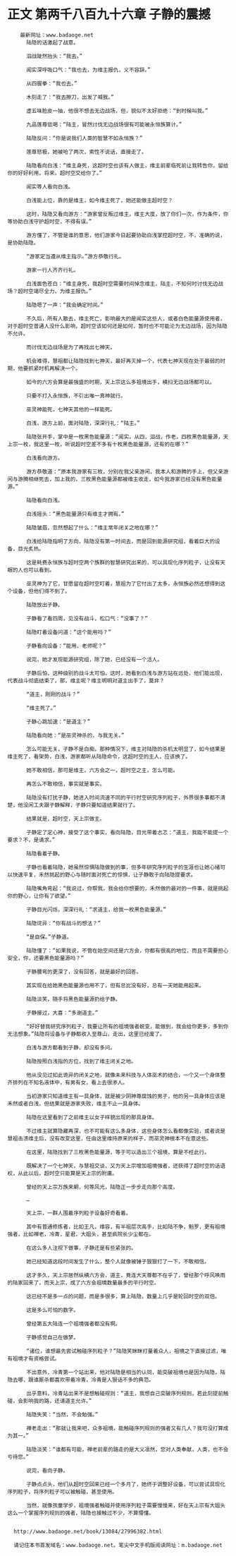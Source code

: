 # 正文 第两千八百九十六章 子静的震撼
        最新网址：www.badaoge.net
          陆隐的话激起了战意。
      
          泅战陡然抬头：“我去。”
      
          闻实深呼吸口气：“我也去，为维主报仇，义不容辞。”
      
          从四握拳：“我也去。”
      
          木刻走了：“我去擦刀，出发了喊我。”
      
          虚五味脸皮一抽，他很不想去无边战场，但，貌似不太好拒绝：“到时候叫我。”
      
          九品莲尊低喝：“陆主，冒然讨伐无边战场很有可能被永恒族算计。”
      
          陆隐反问：“你是说我们人类的智慧不如永恒族？”
      
          莲尊怒极，她被呛了两次，索性不说话，直接走了。
      
          陆隐看向白浅：“维主身死，这超时空也该有人做主，维主前辈临死前让我转告你，留给你的好好利用，将来，超时空交给你了。”
      
          闻实等人看向白浅。
      
          白浅能上位，靠的是维主，如今维主死了，她还能做主超时空？
      
          这时，陆隐又看向游方：“游家曾反叛过维主，维主大度，放了你们一次，作为条件，你等协助白浅守护超时空，不得有误。”
      
          游方懂了，不管是谁的意思，他们游家今日起要协助白浅掌控超时空，不，准确的说，是协助陆隐。
      
          “游家定当遵从维主指示。”游方恭敬行礼。
      
          游家一行人齐齐行礼。
      
          白浅面色苍白：“维主身死，我超时空需要时间悼念维主，陆主，不知何时讨伐无边战场？超时空竭尽全力，为维主报仇。”
      
          陆隐嗯了一声：“我会确定时间。”
      
          不久后，所有人散去，维主死亡，影响最大的是闻实这些人，或者白色能量源使用者，对于超时空普通人没什么影响，超时空该如何还是如何，暂时也不可能沦为无边战场，因为陆隐不允许。
      
          而讨伐无边战场是为了再找出七神天。
      
          机会难得，慧祖都让陆隐找到七神天，最好再灭掉一个，代表七神天现在处于最弱的时期，他要抓紧时机再解决一个。
      
          如今的六方会算是最强盛的时期，天上宗这么多祖境出手，横扫无边战场都可以。
      
          只要不打入永恒族，不引出唯一真神就行。
      
          巫灵神能死，七神天其他的一样能死。
      
          白浅，游方上前，面对陆隐，深深行礼：“陆主。”
      
          陆隐张开手，掌中是一枚黑色能量源：“闻实，从四，泅战，作老，四枚黑色能量源，天上宗一枚，我这里一枚，听说超时空差不多有十枚黑色能量源，还有的在哪？”
      
          白浅看向游方。
      
          游方恭敬道：“原本我游家有三枚，分别在我父亲游闲，我本人和游腾的手上，但父亲游闲与游腾相继死去，加上我的，三枚黑色能量源都被维主收走，如今我游家已经没有黑色能量源。”
      
          陆隐看向白浅。
      
          白浅摇头：“黑色能量源只有维主才拥有。”
      
          陆隐皱眉，忽然想起了什么：“维主常年闭关之地在哪？”
      
          白浅给陆隐指明了方向，陆隐没有第一时间去，而是回到能源研究组，看着巨大的设备，目光炙热。
      
          这是耗费永恒族与超时空两个族群的智慧研究出来的，可以具现化序列粒子，让没有天眼的人也可以看到。
      
          巫灵神为了它，甘愿留在超时空盯着，慧祖为了它付出了太多，永恒族必然还想得到这个设备，但他们得不到了。
      
          陆隐放出子静。
      
          子静看了看四周，见没有战斗，松口气：“没事了？”
      
          陆隐盯着设备问道：“这个能用吗？”
      
          子静看向设备：“能用，老师呢？”
      
          说完，她才发现能源研究组，除了她，已经没有一个活人。
      
          子静后怕，这种级别的战斗太可怕，这时，她看到白浅与游方站在远处，他们能出现，代表战斗彻底结束了，那，维主呢？维主明明对道主出手了，莫非？
      
          “道主，刚刚的战斗？”
      
          “维主死了。”
      
          子静心跳加速：“是道主？”
      
          陆隐看向她：“是巫灵神杀的，与我无关。”
      
          怎么可能无关，子静不是白痴，那种情况下，维主对陆隐的杀机太明显了，如今结果是维主死了，看架势，白浅，游家都听从陆隐命令，这超时空的主人，应该换了。
      
          她不敢相信，那可是维主，六方会之一，超时空之主，怎么可能。
      
          再怎么不敢相信，事实就是事实。
      
          陆隐没有打扰子静，她进入时间流速不同的平行时空研究序列粒子，外界很多事都不清楚，他没闲工夫跟子静解释，子静只要知道结果就行了。
      
          结果就是，超时空，天上宗做主。
      
          子静定了定心神，接受了这个事实，看向陆隐，目光带着忐忑：“道主，我能不能提一个要求？不，是请求。”
      
          陆隐看着子静。
      
          子静也看着陆隐，她虽然惊惧陆隐做到的事，但多年研究序列粒子的生涯也让她心绪可以快速平复，禾然挑起的野心与随时面对死亡的惊惧，让子静敢于向陆隐提要求。
      
          陆隐嘴角弯起：“我说过，你帮我，我会给你想要的，禾然做的最对的一件事，就是挑起你的野心，让你有了欲望。”
      
          子静目光闪烁，深深行礼：“求道主，给我一枚黑色能量源。”
      
          陆隐诧异：“你有战斗的想法？”
      
          “是自保。”子静道。
      
          陆隐懂了：“如果我说，不管在始空间还是六方会，你都有很高的地位，而且不需要担心安全，你，还要黑色能量源吗？”
      
          子静腰弯的更深了，没有回答，就是最好的回答。
      
          其实现在给她黑色能量源也用不了，但有总比没有好，总有一天她能用起来。
      
          陆隐淡笑，随手将黑色能量源扔给子静。
      
          子静接过，大喜：“多谢道主。”
      
          “好好替我研究序列粒子，我要让所有的祖境强者蜕变，能做到，我会给你更多，多到你无法想象。”陆隐将设备与子静都收入至尊山，走出，这里已经废了。
      
          白浅与游方都看到子静，却没有多问。
      
          陆隐按照白浅指的方位，找到了维主闭关之地。
      
          他从没见过如此诡异的闭关之地，就像未来科技与人体巫术的结合，一个又一个身体整齐排列在不知名液体中，有男有女，看上去很渗人。
      
          当初游家只知道维主有一具身体，就是被少阴神尊腐蚀的男子，他的另一具身体应该是禾然或者白浅，但结果就是游家失败，维主不止一具身体。
      
          陆隐在这里看到了之前维主以女子样貌出现的那具身体。
      
          不过维主就算隐藏再深，也不可能有这么多身体，这些身体怎么看都像实验，或者说是慧祖击溃维主后，没有改变这里，任由这里维持原来的样子，而巫灵神根本不在意这些。
      
          在这里，陆隐找到了三枚黑色能量源，等于可以造出三个祖境，算是不枉此行。
      
          既解决了一个七神天，与慧祖交谈，又为天上宗增加祖境强者，还获得了超时空的话语权，从此以后，超时空只能算是天上宗的附庸。
      
          曾经的天上宗万族来朝，何等风光，陆隐正一步步走向那个高度。
      
          …
      
          天上宗，一群人围着序列粒子设备好奇看着。
      
          其中有普通修炼者，比如王凡，维容，有半祖层次高手，比如陆不争，魁罗，更有祖境强者，比如禅老，冷青，星君，大姐头，甚至疯院长少尘都在。
      
          在这么多人注视下做事，子静还是有些紧张的。
      
          她已经知道这段时间发生了什么，整个人就像被锤子狠狠打了一下，不敢相信。
      
          这才多久，天上宗居然纵横六方会，道主，竟连大天尊都不在乎了，曾经那个呼风唤雨的陆家回来了，而天上宗，成了六方会祖境数量最多的平行时空。
      
          这已经不是多一点的问题，而是多很多，算上陆隐，数量上几乎是轮回时空的双倍。
      
          这是多么可怕的数字。
      
          曾经第五大陆连一个祖境强者都没有啊。
      
          子静感觉自己在做梦。
      
          “诸位，谁想最先尝试触碰序列粒子？”陆隐笑眯眯打量着众人，祖境之下直接过滤，唯有祖境才有资格尝试。
      
          不出意外，冷青第一个站出来，他对陆隐是相当的认同，能突破祖境也是因为陆隐，陆隐去哪，跟谁厮杀都喜欢带着冷青，冷青是人狠话不多的典范。
      
          出乎意料，冷青站出来不是想触碰规则：“道主，我想自己突破序列规则，若此刻提前触碰，会影响我的路，还请道主允许。”
      
          陆隐失笑：“当然，不会勉强。”
      
          禅老走出：“那就让我来吧，众多祖境，能触碰序列规则的强者又有几人？我可没打算成为其一。”
      
          陆隐淡笑：“谁都有可能，禅老前辈的路走的是大义凛然，您对人类奉献，人类，也不会亏待您。”
      
          说完，看向子静。
      
          子静点点头，他们从超时空回来已经一个多月了，她终于调整好设备，可以尝试具现化序列粒子，将序列粒子可以被触碰，甚至使用。
      
          当然，就像孩童学步，祖境强者触碰并使用序列粒子需要慢慢来，好在天上宗有大姐头这么一个掌握序列规则的强者，陆隐也接触过不少，不算懵懂。
      
      
      http://www.badaoge.net/book/13084/27996382.html
      
      请记住本书首发域名：www.badaoge.net。笔尖中文手机版阅读网址：m.badaoge.net